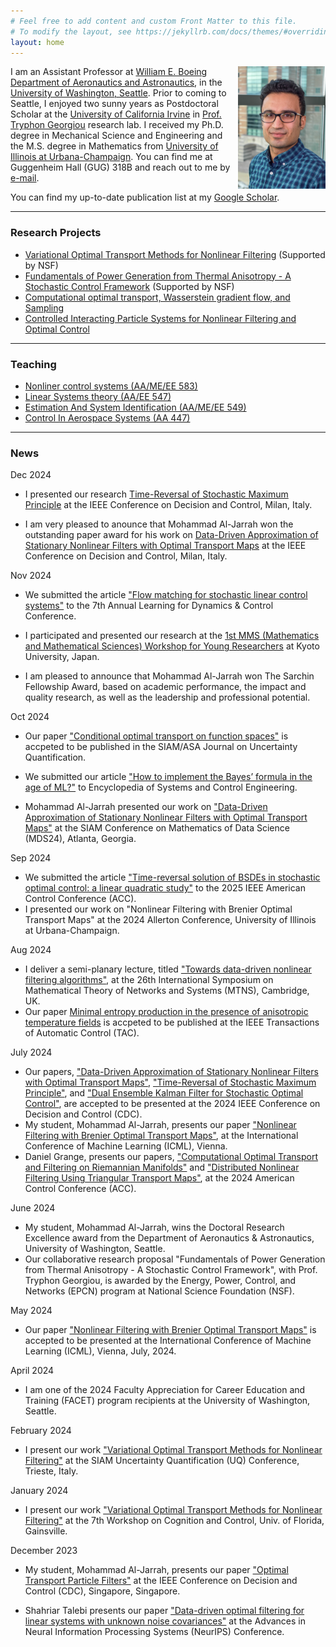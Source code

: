 ```yaml
---
# Feel free to add content and custom Front Matter to this file.
# To modify the layout, see https://jekyllrb.com/docs/themes/#overriding-theme-defaults
layout: home
---
```

<img style="float: right;"  src="./images/Amir.jpg" width="140"/>

I am an Assistant Professor at [William E. Boeing Department of Aeronautics and Astronautics](https://www.aa.washington.edu/), in the [University of Washington, Seattle](https://www.washington.edu/). 
Prior to coming to Seattle, I enjoyed two sunny years as Postdoctoral Scholar at the [University of California Irvine](https://uci.edu/) in [Prof. Tryphon Georgiou](http://georgiou.eng.uci.edu/index.html) research lab. I received my Ph.D. degree in Mechanical Science and Engineering and the M.S. degree in Mathematics from [University of Illinois at Urbana-Champaign](). You can find me at Guggenheim Hall (GUG) 318B and reach out to me by [e-mail](<amirtag@uw.edu>).           

You can find my up-to-date publication list at my [Google Scholar](https://scholar.google.com/citations?user=l96zhjwAAAAJ&hl=en).   

---
### Research Projects
- [Variational Optimal Transport Methods for Nonlinear Filtering](./research/#OTPF) (Supported by NSF)
- [Fundamentals of Power Generation from Thermal Anisotropy - A Stochastic Control Framework](./research/#anisotropy)  (Supported by NSF)
- [Computational optimal transport, Wasserstein gradient flow, and Sampling](./research/#OT)
- [Controlled Interacting Particle Systems for Nonlinear Filtering and Optimal Control](./research/#FPF)


---
### Teaching
- [Nonliner control systems (AA/ME/EE 583)](./teaching/#AA583)
- [Linear Systems theory (AA/EE 547)](./teaching/#AA547)
- [Estimation And System Identification (AA/ME/EE 549)](./teaching/#AA549)
- [Control In Aerospace Systems (AA 447)](./teaching/#AA447)

<!---
### Professional Experience/Education
- Postdoctoral Scholar ([with Tryphon Georgiou](http://georgiou.eng.uci.edu/index.html)), University of California, Irvine, 2019-2021       
- Ph.D. in Mechanical Engineering, [University of Illinois at Urbana-Champaign](https://illinois.edu/), 2019    
Advisor: [Prashant G. Mehta](http://mehta.mechse.illinois.edu/)
- M.S. in Mathematics, [University of Illinois at Urbana-Champaign](https://illinois.edu/), 2017
- B.S. in  Mechanical Engineering and Physics, [Sharif University of Technology](http://www.sharif.ir/web/en/), Iran, 2013  

--->
---
### News
Dec 2024
- I presented our research [Time-Reversal of Stochastic Maximum Principle](https://amirtag.github.io/files/CDC-2024-slides.pdf) at the IEEE Conference on Decision and Control, Milan, Italy. 

- I am very pleased to anounce that Mohammad Al-Jarrah won the outstanding paper award for his work on [Data-Driven Approximation of Stationary Nonlinear Filters with Optimal Transport Maps](https://arxiv.org/abs/2403.15630)  at the IEEE Conference on Decision and Control, Milan, Italy. 


Nov 2024
- We submitted the article ["Flow matching for stochastic linear control systems"](https://arxiv.org/abs/2412.00617) to the 7th Annual Learning for Dynamics & Control Conference. 

- I participated and presented our research at the  [1st MMS (Mathematics and Mathematical Sciences) Workshop for Young Researchers](https://www.math.kyoto-u.ac.jp/ja/event/conference/5525) at Kyoto University, Japan.

- I am pleased to announce that Mohammad Al-Jarrah won The Sarchin Fellowship Award, based on academic performance, the impact and quality research, as well as the leadership and professional potential. 

Oct 2024
- Our paper ["Conditional optimal transport on function spaces"](https://arxiv.org/abs/2311.05672)  is accpeted to be published in the SIAM/ASA Journal on Uncertainty Quantification.

- We submitted our article ["How to implement the Bayes’ formula in the age of ML?"](https://arxiv.org/abs/2411.09653) to Encyclopedia of Systems and Control Engineering. 

- Mohammad Al-Jarrah presented our work on ["Data-Driven Approximation of Stationary Nonlinear Filters with Optimal Transport Maps"](https://meetings.siam.org/sess/dsp_talk.cfm?p=139660) at the SIAM Conference on Mathematics of Data Science (MDS24), Atlanta, Georgia. 

Sep 2024
- We submitted the article ["Time-reversal solution of BSDEs in stochastic optimal control: a linear quadratic study"](https://arxiv.org/abs/2410.04615) to the 2025 IEEE American Control Conference (ACC).       
- I presented our work on "Nonlinear Filtering with Brenier Optimal Transport Maps" at the 2024 Allerton Conference, University of Illinois at Urbana-Champaign.

Aug 2024
- I deliver a semi-planary lecture, titled ["Towards data-driven nonlinear filtering algorithms"](https://mtns2024.eng.cam.ac.uk/plenary-semi-plenary-lectures/), at the 26th International Symposium on Mathematical Theory of Networks and Systems (MTNS), Cambridge, UK. 
- Our paper [Minimal entropy production in the presence of anisotropic temperature fields](https://arxiv.org/abs/2302.04401) is accpeted to be published at the IEEE Transactions of Automatic Control (TAC). 

July 2024 
- Our papers, ["Data-Driven Approximation of Stationary Nonlinear Filters with Optimal Transport Maps"](https://arxiv.org/abs/2403.15630), ["Time-Reversal of Stochastic Maximum Principle"](https://arxiv.org/abs/2403.02044), and ["Dual Ensemble Kalman Filter for Stochastic Optimal Control"](https://arxiv.org/abs/2404.06696), are accepted to be presented at the 2024 IEEE Conference on Decision and Control (CDC). 
- My student, Mohammad Al-Jarrah, presents our paper ["Nonlinear Filtering with Brenier Optimal Transport Maps"](https://icml.cc/virtual/2024/poster/33624), at the International Conference of Machine Learning (ICML), Vienna. 
- Daniel Grange, presents our papers, ["Computational Optimal Transport and Filtering on Riemannian Manifolds"]((https://ieeexplore.ieee.org/abstract/document/10314716/)) and ["Distributed Nonlinear Filtering Using Triangular Transport Maps"](https://arxiv.org/abs/2310.19000), at the 2024 American Control Conference (ACC). 

June 2024 
- My student, Mohammad Al-Jarrah, wins the Doctoral Research Excellence award from the Department of Aeronautics & Astronautics, University of Washington, Seattle.    
- Our collaborative research proposal "Fundamentals of Power Generation from Thermal Anisotropy - A Stochastic Control Framework", with Prof. Tryphon Georgiou, is awarded by the Energy, Power, Control, and Networks (EPCN) program at National Science Foundation (NSF).  


May 2024
- Our paper ["Nonlinear Filtering with Brenier Optimal Transport Maps"](https://arxiv.org/abs/2310.13886) is accepted to be presented at the International Conference of Machine Learning (ICML), Vienna, July, 2024. 

April 2024
- I am one of the 2024 Faculty Appreciation for Career Education and Training (FACET) program recipients at the University of Washington, Seattle.  

February 2024
- I present our work ["Variational Optimal Transport Methods for Nonlinear Filtering"](../files/SIAM-UQ-2024.pdf) at the SIAM Uncertainty Quantification (UQ) Conference, Trieste, Italy. 

January 2024
- I present our work ["Variational Optimal Transport Methods for Nonlinear Filtering"](../files/UF-2024.pdf) at the 7th Workshop on Cognition and Control, Univ. of Florida, Gainsville. 

December 2023
- My student, Mohammad Al-Jarrah, presents our paper ["Optimal Transport Particle Filters"](../files/CDC-2023-slides-Mohammad.pdf) at the IEEE Conference on Decision and Control (CDC), Singapore, Singapore. 

- Shahriar Talebi presents our paper ["Data-driven optimal filtering for linear systems with unknown noise covariances"](https://proceedings.neurips.cc/paper_files/paper/2023/hash/dbe8185809cb7032ec7ec6e365e3ed3b-Abstract-Conference.html) at the 
Advances in Neural Information Processing Systems (NeurIPS) Conference. 
